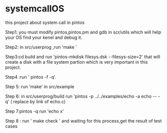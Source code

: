 # systemcallOS
this project about system call in pintos 

Step1: you must modify  pintos,pintos.pm and gdb in scr/utils which will help your OS find your kenel and debug it.

Step2: in src/userprog ,run 'make '

Step3:cd build and run 'pintos-mkdisk filesys.dsk --filesys-size=2' that will create  a disk with a file system partion which is very important in this project.

Step4 :run ' pintos -f -q'.

Step 5: run 'make' in src/example

Step 6:  in src/userprog/build run 'pintos -p ../../examples/echo -a echo -- -q' ( replace by link of echo.c)

Step 7:pintos -q run 'echo x'

Step 8 : run ' make check ' and waiting for this process,get the result of test cases


